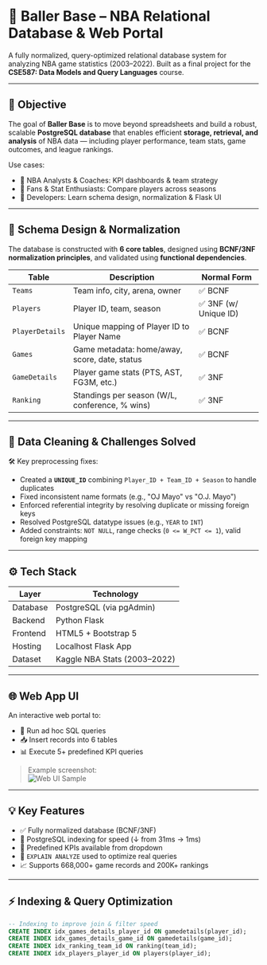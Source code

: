 # 🏀 Baller Base – NBA Relational Database & Web Portal

A fully normalized, query-optimized relational database system for analyzing NBA game statistics (2003–2022). Built as a final project for the **CSE587: Data Models and Query Languages** course.

---

## 📌 Objective

The goal of **Baller Base** is to move beyond spreadsheets and build a robust, scalable **PostgreSQL database** that enables efficient **storage, retrieval, and analysis** of NBA data — including player performance, team stats, game outcomes, and league rankings.

Use cases:
- 🧠 NBA Analysts & Coaches: KPI dashboards & team strategy
- 🏀 Fans & Stat Enthusiasts: Compare players across seasons
- 🧮 Developers: Learn schema design, normalization & Flask UI

---

## 🧱 Schema Design & Normalization

The database is constructed with **6 core tables**, designed using **BCNF/3NF normalization principles**, and validated using **functional dependencies**.

| Table           | Description                                      | Normal Form |
|----------------|--------------------------------------------------|-------------|
| `Teams`         | Team info, city, arena, owner                   | ✅ BCNF     |
| `Players`       | Player ID, team, season                         | ✅ 3NF (w/ Unique ID) |
| `PlayerDetails` | Unique mapping of Player ID to Player Name      | ✅ BCNF     |
| `Games`         | Game metadata: home/away, score, date, status   | ✅ BCNF     |
| `GameDetails`   | Player game stats (PTS, AST, FG3M, etc.)        | ✅ 3NF      |
| `Ranking`       | Standings per season (W/L, conference, % wins)  | ✅ 3NF      |

---

## 🧹 Data Cleaning & Challenges Solved

🛠 Key preprocessing fixes:
- Created a **`UNIQUE_ID`** combining `Player_ID + Team_ID + Season` to handle duplicates
- Fixed inconsistent name formats (e.g., "OJ Mayo" vs "O.J. Mayo")
- Enforced referential integrity by resolving duplicate or missing foreign keys
- Resolved PostgreSQL datatype issues (e.g., `YEAR` to `INT`)
- Added constraints: `NOT NULL`, range checks (`0 <= W_PCT <= 1`), valid foreign key mapping

---

## ⚙️ Tech Stack

| Layer     | Technology             |
|-----------|------------------------|
| Database  | PostgreSQL (via pgAdmin) |
| Backend   | Python Flask           |
| Frontend  | HTML5 + Bootstrap 5    |
| Hosting   | Localhost Flask App    |
| Dataset   | Kaggle NBA Stats (2003–2022) |

---

## 🌐 Web App UI

An interactive web portal to:
- 🧮 Run ad hoc SQL queries
- 📥 Insert records into 6 tables
- 📊 Execute 5+ predefined KPI queries

> Example screenshot:  
> ![Web UI Sample](screenshots/ui_sample.png)

---

## 💡 Key Features

- ✅ Fully normalized database (BCNF/3NF)
- 🚀 PostgreSQL indexing for speed (↓ from 31ms → 1ms)
- 🔎 Predefined KPIs available from dropdown
- 🧪 `EXPLAIN ANALYZE` used to optimize real queries
- 📈 Supports 668,000+ game records and 200K+ rankings

---

## ⚡ Indexing & Query Optimization

```sql
-- Indexing to improve join & filter speed
CREATE INDEX idx_games_details_player_id ON gamedetails(player_id);
CREATE INDEX idx_games_details_game_id ON gamedetails(game_id);
CREATE INDEX idx_ranking_team_id ON ranking(team_id);
CREATE INDEX idx_players_player_id ON players(player_id);
